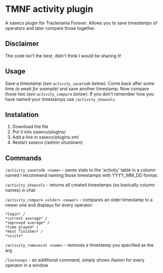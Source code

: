 # TMNF activity plugin
A xaseco plugin for Trackmania Forever. Allows you to save timestamps of operators and later compare those together.

## Disclaimer
The code isn't the best, didn't think I would be sharing it!

## Usage
Save a timestamp *(see ```activity_savetodb``` below).* 
Come back after some time *(a week for example)* and save another timestamp.
Now compare those two *(see ```activity_compare``` below)*.
If you don't remember how you have named your timestamps use ```/activity_showcols```

## Instalation
1. Download the file
2. Put it into xaseco/plugins/
3. Add a line in xaseco/plugins.xml
4. Restart xaseco (/admin shutdown)

## Commands
```/activity_savetodb <name>``` - saves stats to the 'activity' table in a column named <name> I recommend naming those timestamps with YYYY_MM_DD format.

```/activity_showcols``` - returns all created timestamps (so basically column names) in chat

```/activity_compare <older> <newer>``` - compares an older timestamp <older> to a newer one <newer> and displays for every operator:

	*login* / 
	*current average* / 
	*improved average* / 
	*time played* / 
	*most finishes* / 
	*visits*

```/activity_removecol <name>``` - removes a timestamp you specified as the arg

```/lastonops``` - an additional command, simply shows /laston for every operator in a window
